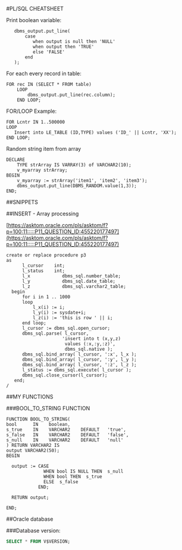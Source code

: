 #PL/SQL CHEATSHEET


Print boolean variable:

```plsql
   dbms_output.put_line(
       case
          when output is null then 'NULL'
          when output then 'TRUE'
          else 'FALSE'
       end
   );
```


For each every record in table:

```plsql
FOR rec IN (SELECT * FROM table)
    LOOP
        dbms_output.put_line(rec.column);
    END LOOP;
```

FOR/LOOP Example:

```plsql
FOR Lcntr IN 1..500000
LOOP
   Insert into LE_TABLE (ID,TYPE) values ('ID_' || Lcntr, 'XX');
END LOOP;

```

Random string item from array

```plsql
DECLARE
    TYPE strArray IS VARRAY(3) of VARCHAR2(10);
    v_myarray strArray;
BEGIN
    v_myarray := strArray('item1', 'item2', 'item3');
    dbms_output.put_line(DBMS_RANDOM.value(1,3));
END;
```

##SNIPPETS

##INSERT - Array processing

[https://asktom.oracle.com/pls/asktom/f?p=100:11:::::P11_QUESTION_ID:455220177497](https://asktom.oracle.com/pls/asktom/f?p=100:11:::::P11_QUESTION_ID:455220177497)
```plsql
create or replace procedure p3
as
      l_cursor    int;
      l_status    int;
      l_x            dbms_sql.number_table;
      l_y            dbms_sql.date_table;
      l_z            dbms_sql.varchar2_table;
  begin
      for i in 1 .. 1000
      loop
          l_x(i) := i;
          l_y(i) := sysdate+i;
          l_z(i) := 'this is row ' || i;
      end loop;
      l_cursor := dbms_sql.open_cursor;
      dbms_sql.parse( l_cursor,
                     'insert into t (x,y,z)
                      values (:x,:y,:z)',
                      dbms_sql.native );
      dbms_sql.bind_array( l_cursor, ':x', l_x );
      dbms_sql.bind_array( l_cursor, ':y', l_y );
      dbms_sql.bind_array( l_cursor, ':z', l_z );
      l_status := dbms_sql.execute( l_cursor );
      dbms_sql.close_cursor(l_cursor);
   end;
/

```

##MY FUNCTIONS

###BOOL_TO_STRING FUNCTION
```plsql
FUNCTION BOOL_TO_STRING(
bool      IN    boolean,
s_true    IN    VARCHAR2    DEFAULT   'true',
s_false   IN    VARCHAR2    DEFAULT   'false',
s_null    IN    VARCHAR2    DEFAULT   'null'
) RETURN VARCHAR2 IS
output VARCHAR2(50);
BEGIN

  output := CASE
              WHEN bool IS NULL THEN  s_null
              WHEN bool THEN  s_true
              ELSE  s_false
            END;

  RETURN output;

END;
```

##Oracle database

###Database version:
```sql
SELECT * FROM V$VERSION;
```

